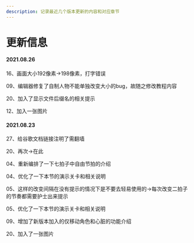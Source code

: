 ```yaml
---
description: 记录最近几个版本更新的内容和对应章节
---
```


# 更新信息

#### 2021.08.26

16、画面大小192像素→198像素，打字错误

09、编辑器修复了自制人物不能单独改变大小的bug，故随之修改教程内容

20、加入了显示文件后缀名的相关提示

12、加入一张图片

#### 2021.08.23

27、给谷歌文档链接注明了需翻墙

20、再次→在此

04、重新编排了一下七拍子中自由节拍的介绍

04、优化了一下本节的演示关卡和相关说明

05、这样的改变间隔在没有提示的情况下是不要去轻易使用的→每次改变二拍子的节奏都需要护士出来提示

05、优化了一下本节的演示关卡和相关说明

09、增加了新版本加入的仅移动角色和心脏的功能介绍

20、加入了一张图片



